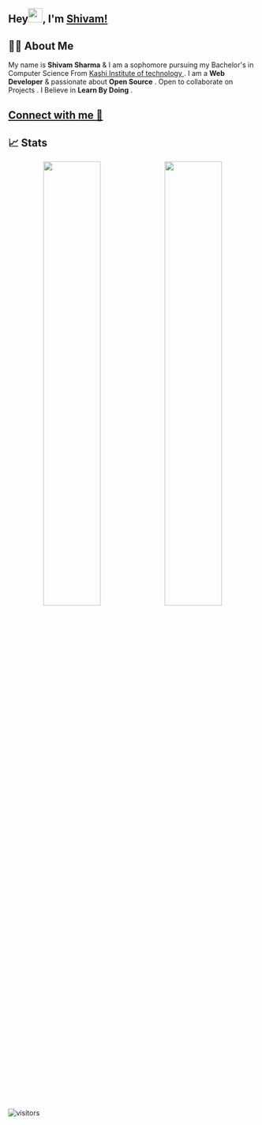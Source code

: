 
 ## Hey<img src="https://github.com/TheDudeThatCode/TheDudeThatCode/blob/master/Assets/Hi.gif" width="29px">,  I'm [Shivam!](https://bio.link/shivams) 

## 👨‍💻 About Me

My name is **Shivam Sharma** & I am a sophomore pursuing my Bachelor's in Computer Science From [Kashi Institute of technology ](https://www.kashiit.ac.in/) . I am a **Web Developer** & passionate about **Open Source** . Open to collaborate on Projects . I Believe in **Learn By Doing** . 

## [Connect with me 💬](https://bio.link/shivams)

<!-- <h1 align = "center">
  
  <a href="https://twitter.com/meshivamsharma" target="_blank"><img alt="Twitter" title="Twitter" src="https://img.shields.io/badge/-Twitter-1DA1F2?style=for-the-badge&logo=twitter&logoColor=white"/>
</a> <a href="https://www.linkedin.com/in/meshivamsharma/" target="_blank"><img alt="LinkedIn" title="LinkedIn" src="https://img.shields.io/badge/LinkedIn-%230077B5.svg?&style=for-the-badge&logo=linkedin&logoColor=white"/>
<a href="mailto:meshivam81@gmail.com" target="_blank"><img alt="Mail" title="Mail" src="https://img.shields.io/badge/-Email-c14438?style=for-the-badge&logo=Gmail&logoColor=white">
</a>
</h1> -->

 ## 📈 Stats

<p align="center">
  
  <img width="48%" src="https://github-readme-stats.vercel.app/api?username=shivam-sharma7&show_icons=true&theme=tokyonight" />
  <img width="48%" src="https://github-readme-streak-stats.herokuapp.com/?user=shivam-sharma7&theme=tokyonight" />
</p>
<br>

![visitors](https://visitor-badge.laobi.icu/badge?page_id=shivam-sharma7.shivam-sharma7)
